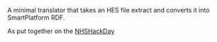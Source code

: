A minimal translator that takes an HES file extract and converts it into SmartPlatform RDF.

As put together on the [NHSHackDay](http://nhshackday.com)